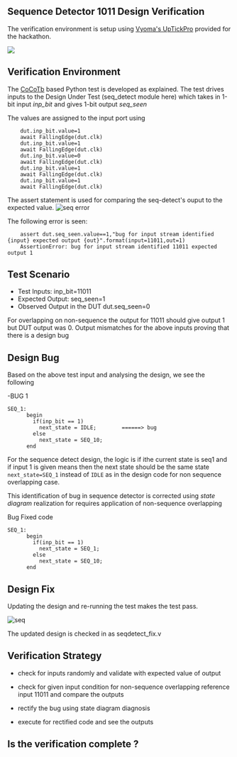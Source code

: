 ## Sequence Detector 1011 Design Verification


The verification environment is setup using [Vyoma's UpTickPro](https://vyomasystems.com) provided for the hackathon.

![](https://user-images.githubusercontent.com/77403373/180925890-8932e808-45cd-43ae-b2ae-767de5f0f3ad.png)

## Verification Environment

The [CoCoTb](https://www.cocotb.org/) based Python test is developed as explained. The test drives inputs to the Design Under Test (seq_detect module here) which takes in 1-bit input *inp_bit* and  gives 1-bit output *seq_seen*

The values are assigned to the input port using 
```
    dut.inp_bit.value=1
    await FallingEdge(dut.clk)
    dut.inp_bit.value=1
    await FallingEdge(dut.clk)
    dut.inp_bit.value=0
    await FallingEdge(dut.clk)
    dut.inp_bit.value=1
    await FallingEdge(dut.clk)
    dut.inp_bit.value=1
    await FallingEdge(dut.clk)
```

The assert statement is used for comparing the seq-detect's ouput to the expected value.
![seq error](https://user-images.githubusercontent.com/77403373/180990433-a1629db2-0282-4ca3-b3e8-ed4146ead3b9.png)


The following error is seen:
```
    assert dut.seq_seen.value==1,"bug for input stream identified {input} expected output {out}".format(input=11011,out=1)
    AssertionError: bug for input stream identified 11011 expected output 1
```

## Test Scenario 
- Test Inputs: inp_bit=11011
- Expected Output: seq_seen=1
- Observed Output in the DUT dut.seq_seen=0

For overlapping on non-sequence the output for 11011 should give output 1 but DUT output was 0.
Output mismatches for the above inputs proving that there is a design bug

## Design Bug
Based on the above test input and analysing the design, we see the following

-BUG 1

```
SEQ_1:
      begin
        if(inp_bit == 1)
          next_state = IDLE;        ======> bug
        else
          next_state = SEQ_10;
      end
```
For the sequence detect design, the logic is if ithe current state is seq1 and  if input 1 is given means then the next state should be the same state  ``next_state=SEQ_1`` instead of ``IDLE`` as in the design code for non sequence overlapping case.

This identification of bug in sequence detector is corrected using *state diagram* realization for requires application of non-sequence overlapping
 
 Bug Fixed code
```
SEQ_1:
      begin
        if(inp_bit == 1)
          next_state = SEQ_1;
        else
          next_state = SEQ_10;
      end
```

 
## Design Fix
Updating the design and re-running the test makes the test pass.

![seq](https://user-images.githubusercontent.com/77403373/180933959-72363e91-c101-4363-a492-c0bdbeddf50e.png)

The updated design is checked in as seqdetect_fix.v

## Verification Strategy

- check for inputs randomly and validate with expected value of output

- check for given input condition for non-sequence overlapping reference input 11011 and compare the outputs 

- rectify the bug using state diagram diagnosis
 
 - execute for rectified code and see the outputs

## Is the verification complete ?

